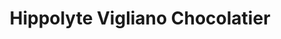 ---
title: "Hippolyte Vigliano Chocolatier"
url: /thonon-les-bains/hippolyte-vigliano-chocolatier/
shop: chocolat
---